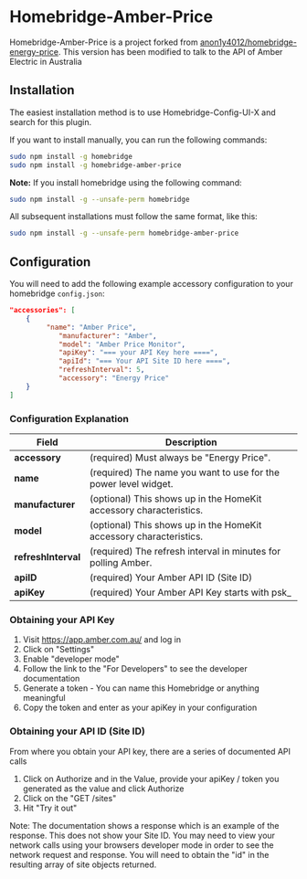 # Homebridge-Amber-Price

Homebridge-Amber-Price is a project forked from [anon1y4012/homebridge-energy-price](https://github.com/anon1y4012/homebridge-energy-price). This version has been modified to talk to the API of Amber Electric in Australia

## Installation

The easiest installation method is to use Homebridge-Config-UI-X and search for this plugin.

If you want to install manually, you can run the following commands:

```bash
sudo npm install -g homebridge
sudo npm install -g homebridge-amber-price
```

**Note:** If you install homebridge using the following command:

```bash
sudo npm install -g --unsafe-perm homebridge
```

All subsequent installations must follow the same format, like this:

```bash
sudo npm install -g --unsafe-perm homebridge-amber-price
```

## Configuration

You will need to add the following example accessory configuration to your homebridge `config.json`:

```json
"accessories": [
    {
         "name": "Amber Price",
            "manufacturer": "Amber",
            "model": "Amber Price Monitor",
            "apiKey": "=== your API Key here ====",
            "apiId": "=== Your API Site ID here ====",
            "refreshInterval": 5,
            "accessory": "Energy Price"
    }
]
```

### Configuration Explanation

Field | Description
----- | -----------
**accessory** | (required) Must always be "Energy Price".
**name** | (required) The name you want to use for the power level widget.
**manufacturer** | (optional) This shows up in the HomeKit accessory characteristics.
**model** | (optional) This shows up in the HomeKit accessory characteristics.
**refreshInterval** | (required) The refresh interval in minutes for polling Amber.
**apiID** | (required) Your Amber API ID (Site ID)
**apiKey** | (required) Your Amber API Key starts with psk_

### Obtaining your API Key

1. Visit https://app.amber.com.au/ and log in
2. Click on "Settings"
3. Enable "developer mode"
4. Follow the link to the "For Developers" to see the developer documentation
5. Generate a token - You can name this Homebridge or anything meaningful
6. Copy the token and enter as your apiKey in your configuration
   
### Obtaining your API ID (Site ID)

From where you obtain your API key, there are a series of documented API calls

1. Click on Authorize and in the Value, provide your apiKey / token you generated as the value and click Authorize
2. Click on the "GET /sites"
3. Hit "Try it out"

Note: The documentation shows a response which is an example of the response. This does not show your Site ID. You may need to view your network calls using your browsers developer mode in order to see the network request and response. You will need to obtain the "id" in the resulting array of site objects returned. 
